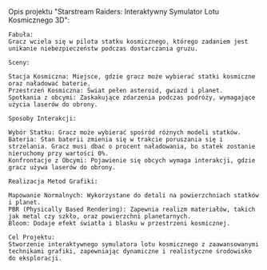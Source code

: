 Opis projektu "Starstream Raiders: Interaktywny Symulator Lotu Kosmicznego 3D":

    Fabuła:
    Gracz wciela się w pilota statku kosmicznego, którego zadaniem jest unikanie niebezpieczeństw podczas dostarczania gruzu.

    Sceny:

    Stacja Kosmiczna: Miejsce, gdzie gracz może wybierać statki kosmiczne oraz naładować baterie.
    Przestrzeń Kosmiczna: Świat pełen asteroid, gwiazd i planet.
    Spotkania z obcymi: Zaskakujące zdarzenia podczas podróży, wymagające użycia laserów do obrony.

    Sposoby Interakcji:

    Wybór Statku: Gracz może wybierać spośród różnych modeli statków.
    Bateria: Stan baterii zmienia się w trakcie poruszania się i strzelania. Gracz musi dbać o procent naładowania, bo statek zostanie nieruchomy przy wartości 0%.
    Konfrontacje z Obcymi: Pojawienie się obcych wymaga interakcji, gdzie gracz używa laserów do obrony.

    Realizacja Metod Grafiki:

    Mapowanie Normalnych: Wykorzystane do detali na powierzchniach statków i planet.
    PBR (Physically Based Rendering): Zapewnia realizm materiałów, takich jak metal czy szkło, oraz powierzchni planetarnych.
    Bloom: Dodaje efekt światła i blasku w przestrzeni kosmicznej.

    Cel Projektu:
    Stworzenie interaktywnego symulatora lotu kosmicznego z zaawansowanymi technikami grafiki, zapewniając dynamiczne i realistyczne środowisko do eksploracji.
